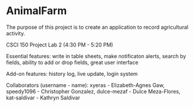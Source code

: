 # AnimalFarm
The purpose of this project is to create an application to record agricultural activity.

CSCI 150 Project
Lab 2 (4:30 PM - 5:20 PM)

Essential features: write in table sheets, make notificaton alerts, search by fields, ability to add or drop fields, great user interface

Add-on features: history log, live update, login system

Collaborators (username - name): xyeras - Elizabeth-Agnes Gaw, speedy1096 - Christopher Gonzalez, dulce-mezaf - Dulce Meza-Flores, kat-saldivar - Kathryn Saldivar
